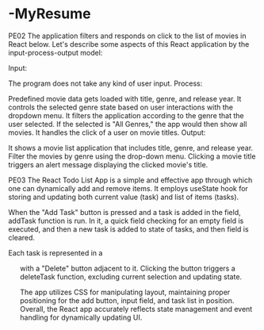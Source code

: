 # -MyResume

PE02
The application filters and responds on click to the list of movies in React below. Let's describe some aspects of this React application by the input-process-output model:

Input:

The program does not take any kind of user input.
Process:

Predefined movie data gets loaded with title, genre, and release year.
It controls the selected genre state based on user interactions with the dropdown menu.
It filters the application according to the genre that the user selected. If the selected is "All Genres," the app would then show all movies.
It handles the click of a user on movie titles.
Output:

It shows a movie list application that includes title, genre, and release year. Filter the movies by genre using the drop-down menu. Clicking a movie title triggers an alert message displaying the clicked movie's title.

PE03
The React Todo List App is a simple and effective app through which one can dynamically add and remove items. It employs useState hook for storing and updating both current value (task) and list of items (tasks).

When the "Add Task" button is pressed and a task is added in the field, addTask function is run. In it, a quick field checking for an empty field is executed, and then a new task is added to state of tasks, and then field is cleared.

Each task is represented in a <ul> with a "Delete" button adjacent to it. Clicking the button triggers a deleteTask function, excluding current selection and updating state.

The app utilizes CSS for manipulating layout, maintaining proper positioning for the add button, input field, and task list in position. Overall, the React app accurately reflects state management and event handling for dynamically updating UI.
